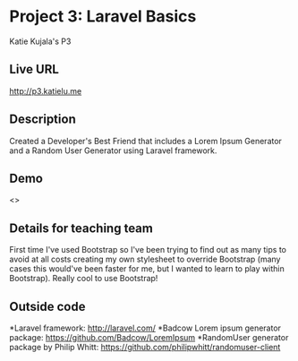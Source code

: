 # Project 3: Laravel Basics
Katie Kujala's P3

## Live URL
<http://p3.katielu.me>

## Description
Created a Developer's Best Friend that includes a Lorem Ipsum Generator and a Random User Generator using Laravel framework.

## Demo
<>

## Details for teaching team
First time I've used Bootstrap so I've been trying to find out as many tips to avoid at all costs creating my own stylesheet to override Bootstrap (many cases this would've been faster for me, but I wanted to learn to play within Bootstrap). Really cool to use Bootstrap!

## Outside code
*Laravel framework: http://laravel.com/
*Badcow Lorem ipsum generator package: https://github.com/Badcow/LoremIpsum
*RandomUser generator package by Philip Whitt: https://github.com/philipwhitt/randomuser-client
